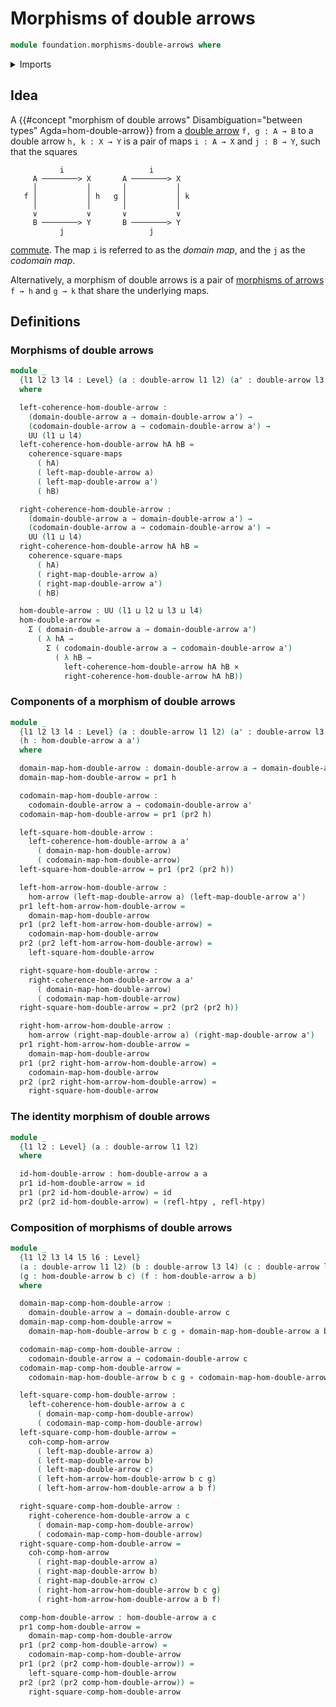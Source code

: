 # Morphisms of double arrows

```agda
module foundation.morphisms-double-arrows where
```

<details><summary>Imports</summary>

```agda
open import foundation.cartesian-product-types
open import foundation.commuting-squares-of-maps
open import foundation.dependent-pair-types
open import foundation.double-arrows
open import foundation.function-types
open import foundation.homotopies
open import foundation.morphisms-arrows
open import foundation.universe-levels
```

</details>

## Idea

A
{{#concept "morphism of double arrows" Disambiguation="between types" Agda=hom-double-arrow}}
from a [double arrow](foundation.double-arrows.md) `f, g : A → B` to a double
arrow `h, k : X → Y` is a pair of maps `i : A → X` and `j : B → Y`, such that
the squares

```text
           i                   i
     A ────────> X       A ────────> X
     │           │       │           │
   f │           │ h   g │           │ k
     │           │       │           │
     ∨           ∨       ∨           ∨
     B ────────> Y       B ────────> Y
           j                   j
```

[commute](foundation-core.commuting-squares-of-maps.md). The map `i` is referred
to as the _domain map_, and the `j` as the _codomain map_.

Alternatively, a morphism of double arrows is a pair of
[morphisms of arrows](foundation.morphisms-arrows.md) `f → h` and `g → k` that
share the underlying maps.

## Definitions

### Morphisms of double arrows

```agda
module _
  {l1 l2 l3 l4 : Level} (a : double-arrow l1 l2) (a' : double-arrow l3 l4)
  where

  left-coherence-hom-double-arrow :
    (domain-double-arrow a → domain-double-arrow a') →
    (codomain-double-arrow a → codomain-double-arrow a') →
    UU (l1 ⊔ l4)
  left-coherence-hom-double-arrow hA hB =
    coherence-square-maps
      ( hA)
      ( left-map-double-arrow a)
      ( left-map-double-arrow a')
      ( hB)

  right-coherence-hom-double-arrow :
    (domain-double-arrow a → domain-double-arrow a') →
    (codomain-double-arrow a → codomain-double-arrow a') →
    UU (l1 ⊔ l4)
  right-coherence-hom-double-arrow hA hB =
    coherence-square-maps
      ( hA)
      ( right-map-double-arrow a)
      ( right-map-double-arrow a')
      ( hB)

  hom-double-arrow : UU (l1 ⊔ l2 ⊔ l3 ⊔ l4)
  hom-double-arrow =
    Σ ( domain-double-arrow a → domain-double-arrow a')
      ( λ hA →
        Σ ( codomain-double-arrow a → codomain-double-arrow a')
          ( λ hB →
            left-coherence-hom-double-arrow hA hB ×
            right-coherence-hom-double-arrow hA hB))
```

### Components of a morphism of double arrows

```agda
module _
  {l1 l2 l3 l4 : Level} (a : double-arrow l1 l2) (a' : double-arrow l3 l4)
  (h : hom-double-arrow a a')
  where

  domain-map-hom-double-arrow : domain-double-arrow a → domain-double-arrow a'
  domain-map-hom-double-arrow = pr1 h

  codomain-map-hom-double-arrow :
    codomain-double-arrow a → codomain-double-arrow a'
  codomain-map-hom-double-arrow = pr1 (pr2 h)

  left-square-hom-double-arrow :
    left-coherence-hom-double-arrow a a'
      ( domain-map-hom-double-arrow)
      ( codomain-map-hom-double-arrow)
  left-square-hom-double-arrow = pr1 (pr2 (pr2 h))

  left-hom-arrow-hom-double-arrow :
    hom-arrow (left-map-double-arrow a) (left-map-double-arrow a')
  pr1 left-hom-arrow-hom-double-arrow =
    domain-map-hom-double-arrow
  pr1 (pr2 left-hom-arrow-hom-double-arrow) =
    codomain-map-hom-double-arrow
  pr2 (pr2 left-hom-arrow-hom-double-arrow) =
    left-square-hom-double-arrow

  right-square-hom-double-arrow :
    right-coherence-hom-double-arrow a a'
      ( domain-map-hom-double-arrow)
      ( codomain-map-hom-double-arrow)
  right-square-hom-double-arrow = pr2 (pr2 (pr2 h))

  right-hom-arrow-hom-double-arrow :
    hom-arrow (right-map-double-arrow a) (right-map-double-arrow a')
  pr1 right-hom-arrow-hom-double-arrow =
    domain-map-hom-double-arrow
  pr1 (pr2 right-hom-arrow-hom-double-arrow) =
    codomain-map-hom-double-arrow
  pr2 (pr2 right-hom-arrow-hom-double-arrow) =
    right-square-hom-double-arrow
```

### The identity morphism of double arrows

```agda
module _
  {l1 l2 : Level} (a : double-arrow l1 l2)
  where

  id-hom-double-arrow : hom-double-arrow a a
  pr1 id-hom-double-arrow = id
  pr1 (pr2 id-hom-double-arrow) = id
  pr2 (pr2 id-hom-double-arrow) = (refl-htpy , refl-htpy)
```

### Composition of morphisms of double arrows

```agda
module _
  {l1 l2 l3 l4 l5 l6 : Level}
  (a : double-arrow l1 l2) (b : double-arrow l3 l4) (c : double-arrow l5 l6)
  (g : hom-double-arrow b c) (f : hom-double-arrow a b)
  where

  domain-map-comp-hom-double-arrow :
    domain-double-arrow a → domain-double-arrow c
  domain-map-comp-hom-double-arrow =
    domain-map-hom-double-arrow b c g ∘ domain-map-hom-double-arrow a b f

  codomain-map-comp-hom-double-arrow :
    codomain-double-arrow a → codomain-double-arrow c
  codomain-map-comp-hom-double-arrow =
    codomain-map-hom-double-arrow b c g ∘ codomain-map-hom-double-arrow a b f

  left-square-comp-hom-double-arrow :
    left-coherence-hom-double-arrow a c
      ( domain-map-comp-hom-double-arrow)
      ( codomain-map-comp-hom-double-arrow)
  left-square-comp-hom-double-arrow =
    coh-comp-hom-arrow
      ( left-map-double-arrow a)
      ( left-map-double-arrow b)
      ( left-map-double-arrow c)
      ( left-hom-arrow-hom-double-arrow b c g)
      ( left-hom-arrow-hom-double-arrow a b f)

  right-square-comp-hom-double-arrow :
    right-coherence-hom-double-arrow a c
      ( domain-map-comp-hom-double-arrow)
      ( codomain-map-comp-hom-double-arrow)
  right-square-comp-hom-double-arrow =
    coh-comp-hom-arrow
      ( right-map-double-arrow a)
      ( right-map-double-arrow b)
      ( right-map-double-arrow c)
      ( right-hom-arrow-hom-double-arrow b c g)
      ( right-hom-arrow-hom-double-arrow a b f)

  comp-hom-double-arrow : hom-double-arrow a c
  pr1 comp-hom-double-arrow =
    domain-map-comp-hom-double-arrow
  pr1 (pr2 comp-hom-double-arrow) =
    codomain-map-comp-hom-double-arrow
  pr1 (pr2 (pr2 comp-hom-double-arrow)) =
    left-square-comp-hom-double-arrow
  pr2 (pr2 (pr2 comp-hom-double-arrow)) =
    right-square-comp-hom-double-arrow
```
